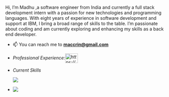 
<p align="left">Hi, I’m Madhu ,a software engineer from India and currently a full stack development intern with a passion for new technologies and programming languages. With eight years of experience in software development and support at IBM, I bring a broad range of skills to the table. I’m passionate about coding and am currently exploring and enhancing my skills as a back end developer.</p>

- 📫 You can reach me to **maccrin@gmail.com**

- <p align="left"><em>Professional Experience:<a href="https://www.linkedin.com/in/webdevelopmentmadhumita/" target="blank" target="blank"><img align="center" src="https://raw.githubusercontent.com/rahuldkjain/github-profile-readme-generator/master/src/images/icons/Social/linked-in-alt.svg" alt="https://www.linkedin.com/in/webdevelopmentmadhumita/" height="30" width="40" /></a>
</em></p>



 - <p align="left"><em>Current Skills</em></p>                                                     
   <p align="left">
   <a href="https://skillicons.dev">
   <img src="https://skillicons.dev/icons?i=js,ts,nodejs,ruby,express,sequelize,mui,c,mysql,mongodb,aws,html,postman&theme=light&perline=4" />
  </a>

 - <a href="https://www.codewars.com/users/maccrin" target="_blank"><img align="left" src="https://www.codewars.com/users/maccrin/badges/small" />


